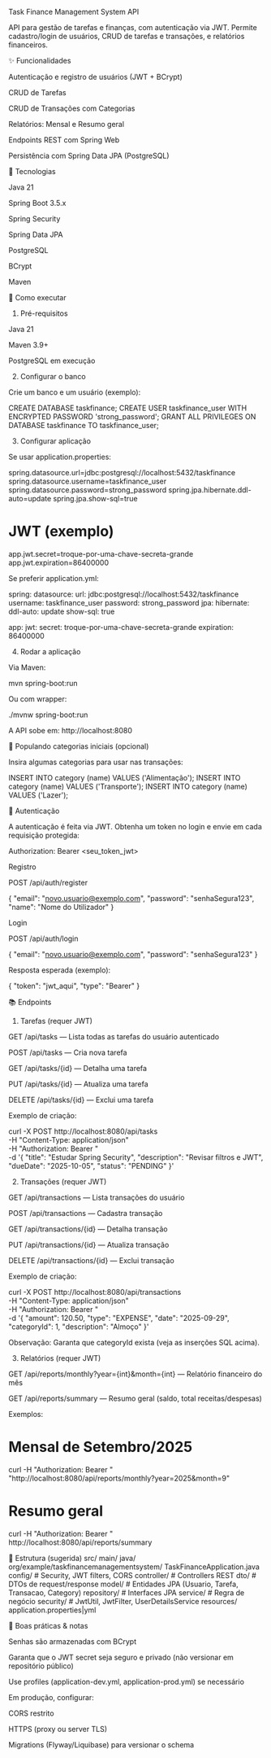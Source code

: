 Task Finance Management System API

API para gestão de tarefas e finanças, com autenticação via JWT. Permite cadastro/login de usuários, CRUD de tarefas e transações, e relatórios financeiros.

✨ Funcionalidades

Autenticação e registro de usuários (JWT + BCrypt)

CRUD de Tarefas

CRUD de Transações com Categorias

Relatórios: Mensal e Resumo geral

Endpoints REST com Spring Web

Persistência com Spring Data JPA (PostgreSQL)

🧰 Tecnologias

Java 21

Spring Boot 3.5.x

Spring Security

Spring Data JPA

PostgreSQL

BCrypt

Maven

🚀 Como executar
1) Pré-requisitos

Java 21

Maven 3.9+

PostgreSQL em execução

2) Configurar o banco

Crie um banco e um usuário (exemplo):

CREATE DATABASE taskfinance;
CREATE USER taskfinance_user WITH ENCRYPTED PASSWORD 'strong_password';
GRANT ALL PRIVILEGES ON DATABASE taskfinance TO taskfinance_user;

3) Configurar aplicação

Se usar application.properties:

spring.datasource.url=jdbc:postgresql://localhost:5432/taskfinance
spring.datasource.username=taskfinance_user
spring.datasource.password=strong_password
spring.jpa.hibernate.ddl-auto=update
spring.jpa.show-sql=true

# JWT (exemplo)
app.jwt.secret=troque-por-uma-chave-secreta-grande
app.jwt.expiration=86400000


Se preferir application.yml:

spring:
  datasource:
    url: jdbc:postgresql://localhost:5432/taskfinance
    username: taskfinance_user
    password: strong_password
  jpa:
    hibernate:
      ddl-auto: update
    show-sql: true

app:
  jwt:
    secret: troque-por-uma-chave-secreta-grande
    expiration: 86400000

4) Rodar a aplicação

Via Maven:

mvn spring-boot:run


Ou com wrapper:

./mvnw spring-boot:run


A API sobe em: http://localhost:8080

🧪 Populando categorias iniciais (opcional)

Insira algumas categorias para usar nas transações:

INSERT INTO category (name) VALUES ('Alimentação');
INSERT INTO category (name) VALUES ('Transporte');
INSERT INTO category (name) VALUES ('Lazer');

🔐 Autenticação

A autenticação é feita via JWT. Obtenha um token no login e envie em cada requisição protegida:

Authorization: Bearer <seu_token_jwt>

Registro

POST /api/auth/register

{
  "email": "novo.usuario@exemplo.com",
  "password": "senhaSegura123",
  "name": "Nome do Utilizador"
}

Login

POST /api/auth/login

{
  "email": "novo.usuario@exemplo.com",
  "password": "senhaSegura123"
}


Resposta esperada (exemplo):

{
  "token": "jwt_aqui",
  "type": "Bearer"
}

📚 Endpoints
1) Tarefas (requer JWT)

GET /api/tasks — Lista todas as tarefas do usuário autenticado

POST /api/tasks — Cria nova tarefa

GET /api/tasks/{id} — Detalha uma tarefa

PUT /api/tasks/{id} — Atualiza uma tarefa

DELETE /api/tasks/{id} — Exclui uma tarefa

Exemplo de criação:

curl -X POST http://localhost:8080/api/tasks \
  -H "Content-Type: application/json" \
  -H "Authorization: Bearer <TOKEN>" \
  -d '{
    "title": "Estudar Spring Security",
    "description": "Revisar filtros e JWT",
    "dueDate": "2025-10-05",
    "status": "PENDING"
  }'

2) Transações (requer JWT)

GET /api/transactions — Lista transações do usuário

POST /api/transactions — Cadastra transação

GET /api/transactions/{id} — Detalha transação

PUT /api/transactions/{id} — Atualiza transação

DELETE /api/transactions/{id} — Exclui transação

Exemplo de criação:

curl -X POST http://localhost:8080/api/transactions \
  -H "Content-Type: application/json" \
  -H "Authorization: Bearer <TOKEN>" \
  -d '{
    "amount": 120.50,
    "type": "EXPENSE",
    "date": "2025-09-29",
    "categoryId": 1,
    "description": "Almoço"
  }'


Observação: Garanta que categoryId exista (veja as inserções SQL acima).

3) Relatórios (requer JWT)

GET /api/reports/monthly?year={int}&month={int} — Relatório financeiro do mês

GET /api/reports/summary — Resumo geral (saldo, total receitas/despesas)

Exemplos:

# Mensal de Setembro/2025
curl -H "Authorization: Bearer <TOKEN>" \
  "http://localhost:8080/api/reports/monthly?year=2025&month=9"

# Resumo geral
curl -H "Authorization: Bearer <TOKEN>" \
  http://localhost:8080/api/reports/summary

🧱 Estrutura (sugerida)
src/
  main/
    java/
      org/example/taskfinancemanagementsystem/
        TaskFinanceApplication.java
        config/          # Security, JWT filters, CORS
        controller/      # Controllers REST
        dto/             # DTOs de request/response
        model/           # Entidades JPA (Usuario, Tarefa, Transacao, Category)
        repository/      # Interfaces JPA
        service/         # Regra de negócio
        security/        # JwtUtil, JwtFilter, UserDetailsService
    resources/
      application.properties|yml

🧷 Boas práticas & notas

Senhas são armazenadas com BCrypt

Garanta que o JWT secret seja seguro e privado (não versionar em repositório público)

Use profiles (application-dev.yml, application-prod.yml) se necessário

Em produção, configurar:

CORS restrito

HTTPS (proxy ou server TLS)

Migrations (Flyway/Liquibase) para versionar o schema
